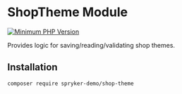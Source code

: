 # ShopTheme Module
[![Minimum PHP Version](https://img.shields.io/badge/php-%3E%3D%208.2-8892BF.svg)](https://php.net/)

Provides logic for saving/reading/validating shop themes.

## Installation

```
composer require spryker-demo/shop-theme
```
